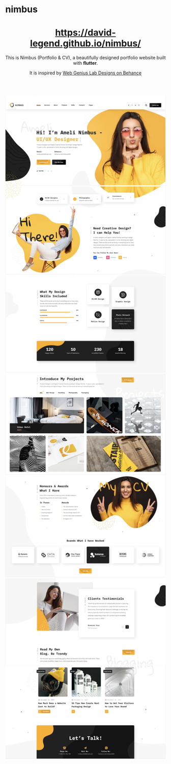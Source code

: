 # nimbus

<h1 align="center">
  <a href="https://david-legend.github.io/nimbus/" target="_blank">https://david-legend.github.io/nimbus/</a>
</h1>

<p align="center">
    This is Nimbus (Portfolio & CV), a beautifully designed portfolio website built with <strong>flutter</strong>.
</p>
<p align="center">
    It is inspired by <a href="https://www.behance.net/gallery/96275519/Nimbus-CV-Portfolio-WordPress-Theme" target="_blank">Web Genius Lab Designs on Behance</a>
</p>


<br/><br/>

![Screenshot](assets/screenshots/design_shot_1.png)
![Screenshot](assets/screenshots/design_shot_2.png)
![Screenshot](assets/screenshots/design_shot_3.png)
![Screenshot](assets/screenshots/design_shot_4.png)
![Screenshot](assets/screenshots/design_shot_5.png)
![Screenshot](assets/screenshots/design_shot_6.png)
![Screenshot](assets/screenshots/design_shot_7.png)
